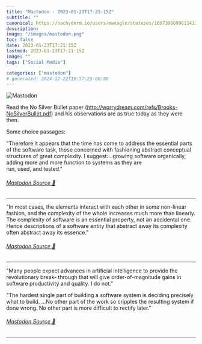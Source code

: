 ```yaml
---
title: "Mastodon - 2023-01-23T17:21:15Z"
subtitle: ""
canonical: https://hachyderm.io/users/mweagle/statuses/109739669961141361
description:
image: "/images/mastodon.png"
toc: false
date: 2023-01-23T17:21:15Z
lastmod: 2023-01-23T17:21:15Z
image: ""
tags: ["Social Media"]

categories: ["mastodon"]
# generated: 2024-12-22T19:57:25-08:00
---
```

![Mastodon](/images/mastodon.png)

<p>Read the No Silver Bullet paper (<a href="http://worrydream.com/refs/Brooks-NoSilverBullet.pdf" target="_blank" rel="nofollow noopener noreferrer" translate="no"><span class="invisible">http://</span><span class="ellipsis">worrydream.com/refs/Brooks-NoS</span><span class="invisible">ilverBullet.pdf</span></a>) and his observations are as true today as they were then. </p><p>Some choice passages:</p><p>&quot;Therefore it appears that the time has come to address the essential parts of the software task, those concerned with fashioning abstract conceptual structures of great complexity. I suggest:...growing software organically, adding more and more function to systems as they are<br />run, used, and tested.&quot;</p>


###### [Mastodon Source 🐘](https://hachyderm.io/@mweagle/109739669961141361)

___

<p>&quot;In most cases, the elements interact with each other in some non-linear fashion, and the complexity of the whole increases much more than linearly.<br />The complexity of software is an essential property, not an accidental one. Hence descriptions of a software entity that abstract away its complexity often abstract away its essence.&quot;</p>


###### [Mastodon Source 🐘](https://hachyderm.io/@mweagle/109739672969221550)

___

<p>&quot;Many people expect advances in artificial intelligence to provide the revolutionary break- through that will give order-of-magnitude gains in software productivity and quality. I do not.&quot;</p><p>&quot;The hardest single part of building a software system is deciding precisely what to build. ...No other part of the work so cripples the resulting system if done wrong. No other part is more difficult to rectify later.&quot;</p>


###### [Mastodon Source 🐘](https://hachyderm.io/@mweagle/109739677895959272)

___
